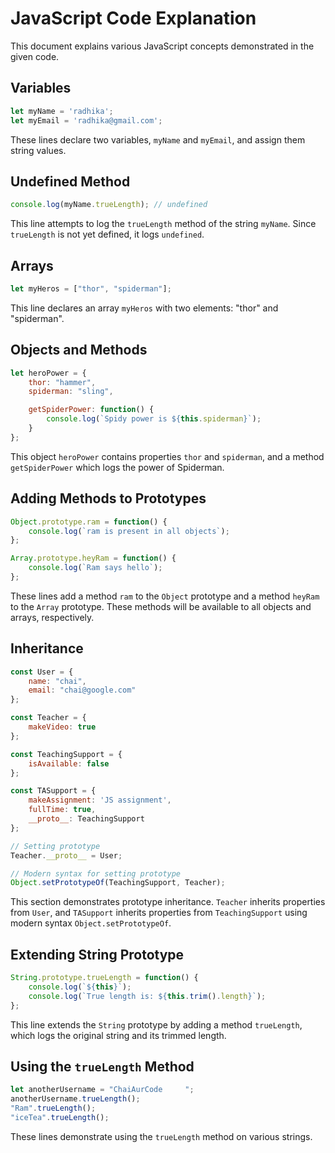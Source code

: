 
# JavaScript Code Explanation

This document explains various JavaScript concepts demonstrated in the given code.

## Variables

```javascript
let myName = 'radhika';
let myEmail = 'radhika@gmail.com';
```

These lines declare two variables, `myName` and `myEmail`, and assign them string values.

## Undefined Method

```javascript
console.log(myName.trueLength); // undefined
```

This line attempts to log the `trueLength` method of the string `myName`. Since `trueLength` is not yet defined, it logs `undefined`.

## Arrays

```javascript
let myHeros = ["thor", "spiderman"];
```

This line declares an array `myHeros` with two elements: "thor" and "spiderman".

## Objects and Methods

```javascript
let heroPower = {
    thor: "hammer",
    spiderman: "sling",

    getSpiderPower: function() {
        console.log(`Spidy power is ${this.spiderman}`);
    }
};
```

This object `heroPower` contains properties `thor` and `spiderman`, and a method `getSpiderPower` which logs the power of Spiderman.

## Adding Methods to Prototypes

```javascript
Object.prototype.ram = function() {
    console.log(`ram is present in all objects`);
};

Array.prototype.heyRam = function() {
    console.log(`Ram says hello`);
};
```

These lines add a method `ram` to the `Object` prototype and a method `heyRam` to the `Array` prototype. These methods will be available to all objects and arrays, respectively.

## Inheritance

```javascript
const User = {
    name: "chai",
    email: "chai@google.com"
};

const Teacher = {
    makeVideo: true
};

const TeachingSupport = {
    isAvailable: false
};

const TASupport = {
    makeAssignment: 'JS assignment',
    fullTime: true,
    __proto__: TeachingSupport
};

// Setting prototype
Teacher.__proto__ = User;

// Modern syntax for setting prototype
Object.setPrototypeOf(TeachingSupport, Teacher);
```

This section demonstrates prototype inheritance. `Teacher` inherits properties from `User`, and `TASupport` inherits properties from `TeachingSupport` using modern syntax `Object.setPrototypeOf`.

## Extending String Prototype

```javascript
String.prototype.trueLength = function() {
    console.log(`${this}`);
    console.log(`True length is: ${this.trim().length}`);
};
```

This line extends the `String` prototype by adding a method `trueLength`, which logs the original string and its trimmed length.

## Using the `trueLength` Method

```javascript
let anotherUsername = "ChaiAurCode     ";
anotherUsername.trueLength();
"Ram".trueLength();
"iceTea".trueLength();
```

These lines demonstrate using the `trueLength` method on various strings.

